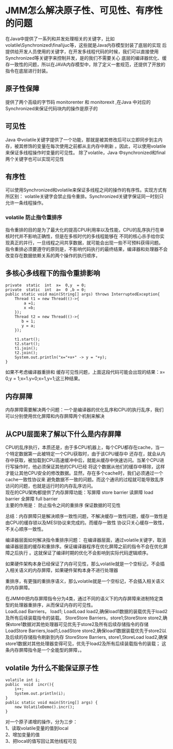 # JMM怎么解决原子性、可见性、有序性的问题
在Java中提供了一系列和并发处理相关的关键字，比如volatile\Synchronized\final\juc等，这些就是Java内存模型封装了底层的实现
后提供给开发人员使用的关键字，在开发多线程代码的时候，我们可以直接使用Synchronized等关键字来控制并发，是的我们不需要关心
底层的编译器优化、缓存一致性的问题，所以在JAVA内存模型中，除了定义一套规范，还提供了开放的指令在底层进行封装。

## 原子性保障
提供了两个高级的字节码 monitorenter 和 monitorexit ,在Java 中对应的Synchronized来保证代码块内的操作是原子的  
## 可见性  
Java 中volatile关键字提供了一个功能，那就是被其修改后可以立即同步到主内存，被其修饰的变量在每次使用之前都从主内存中刷新
。因此，可以使用volatile来保证多线程操作时变量的可见性。
除了volatile，Java 中synchronized和final 两个关键字也可以实现可见性
## 有序性
可以使用Synchronized和volatile来保证多线程之间的操作的有序性。实现方式有所区别：
volatile关键字会禁止指令重排。Synchronized关键字保证同一时刻只允许一条线程操作。  

### volatile 防止指令重排序
指令重排的目的是为了最大化的提高CPU利用率以及性能，CPU的乱序执行在单核时代并不影响正确性，但是在多核时代的多线程能够在
不同的核心杀手给你实现真正的并行，一旦线程之间共享数据，就可能会出现一些不可预料获得问题。  
指令重排必须要遵守的原则是，不影响代码执行的最终结果，编译器和处理器不会改变存在数据依赖关系的两个操作的执行顺序，  

## 多核心多线程下的指令重排影响  

    private  static  int  x=  0,y  = 0;
    private  static  int  a=  0 ,b = 0;
    public static void main(String[] args) throws InterruptedException{
        Thread t1 = new Thread(()->{
            a =1;
            x =b;
        });
        Thread t2 = new Thread(()->{
           b = 1;
           y = a;
        });

        t1.start();
        t2.start();
        t1.join();
        t2.join();
        System.out.println("x="+x+" -> y = "+y);
    }

如果不考虑编译器重排和 缓存可见性问题，上面这段代码可能会出现的结果：x= 0,y = 1;x=1.y=0;x=1,y=1;这三种结果。

## 内存屏障
内存屏障需要解决两个问题：一个是编译器的优化乱序和CPU的执行乱序，我们可以分别使用优化屏障和内存屏障两个机制来解决
## 从CPU层面来了解以下什么是内存屏障
CPU的乱序执行，本质还是，由于多CPU机器上，每个CPU都存在cache，当一个特定数据第一此被特定一个CPU获取时，由于该CPU缓存中
还存在，就会从内存中获取，被加载到CPU高速缓冲中后，就能从缓存中快速访问。当某个CPU进行写操作时，他必须保证其他的CPU已经
将这个数据从他们的缓存中移除，这样才能让其他CPU安全的修改数据。显然，存在多个cache时，我们必须通过一个cache一致性协议来
避免数据不一致的问题。而这个通讯的过程就可能导致乱序访问的问题，也就是运行时的内存乱序访问。  
现在的CPU架构都提供了内存屏障功能：写屏障 store barrier  读屏障  load  barrier  全屏障 full barrier  
主要的作用是： 防止指令之间的重排序 
保证数据的可见性  

总结：内存屏障只是解决顺序一致性问题，不解决缓存一致性问题，缓存一致性是由CPU的缓存锁以及MESI协议来完成的。而缓存一致性
协议只关心缓存一致性，不关心顺序一致性。

编译器层面如何解决指令重排序问题：
在编译器层面，通过volatile关键字，取消编译器层面的缓存和重排序。保证编译器程序在优化屏障之前的指令不会在优化屏障之后执行
。这就保证了编译时期的优化不会影响到实际代码逻辑顺序。

如果硬件架构本身已经保证了内存可见性，那么volatile就是一个空标记，不会插入相关语义的内存屏障，如果硬件架构本身不进行处理器

重排序，有更强的重排序语义，那么volatile就是一个空标记，不会插入相关语义的内存屏障。

在JMM中把内存屏障指令分为4类，通过不同的语义下的内存屏障来进制特定类型的处理器重排序，从而保证内存的可见性。  
LoadLoad Barriers， load1; LoadLoad load2,确保load1数据的装载优先于load2及所有后续装载指令的装载。
StoreStore Barriers，store1;StoreStore store2,确保store1数据对其他处理器可见优先于store2及所有后续存储指令的存储
LoadStore Barriers,load1;LoadStore store2,确保load1数据装载优先于store2以及后续的存储指令刷新到内存
StoreStore Barriers, store1,StoreLoad load2,确保store1数据对其他处理器变得可见，优先于load2及所有后续装载指令的装载；
这条内存屏障指令是一个全能型的屏障，。


## volatile 为什么不能保证原子性

    volatile int i;
    public  void  incr(){
        i++;
        System.out.println(i);
    }
    public static void main(String[] args) {
        new VolatileDemo().incr();
    }
对一个原子递增的操作，分为三步：  
1、读取volatile变量的值到local  
2、增加变量的值  
3、把local的值写回让其他线程可见  